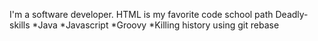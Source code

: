 I'm a software developer. HTML is my favorite code school path
Deadly-skills
*Java
*Javascript
*Groovy
*Killing history using git rebase